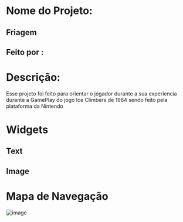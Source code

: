 # Nome do Projeto:
<h2>Friagem</h2>

## Feito por :
# Descrição:
Esse projeto foi feito para orientar o jogador durante a sua experiencia durante a GamePlay do jogo Ice Climbers de 1984 sendo feito pela plataforma da Nintendo 
# Widgets 
## Text
## Image
##
# Mapa de Navegação 
![image](https://github.com/lucasnoelgb/Ice-Climber/assets/129121307/e774fc2a-0792-490b-ad21-a0d8fba6c5af)

